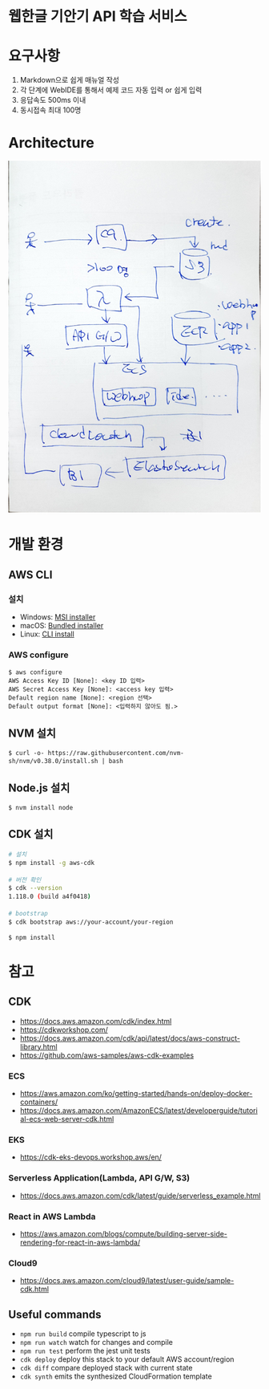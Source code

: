 # 웹한글 기안기 API 학습 서비스

# 요구사항
1. Markdown으로 쉽게 매뉴얼 작성
2. 각 단계에 WebIDE를 통해서 예제 코드 자동 입력 or 쉽게 입력
3. 응답속도 500ms 이내
4. 동시접속 최대 100명

# Architecture
![Web Hwp Tutor Architecture](doc/architecture.jpg)

# 개발 환경
## AWS CLI
### 설치
-   Windows:  [MSI installer](https://docs.aws.amazon.com/cli/latest/userguide/install-cliv2-windows.html)
-   macOS:  [Bundled installer](https://docs.aws.amazon.com/cli/latest/userguide/install-cliv2-mac.html)
-   Linux:  [CLI install](https://docs.aws.amazon.com/cli/latest/userguide/install-cliv2-linux.html)

### AWS configure

```
$ aws configure
AWS Access Key ID [None]: <key ID 입력>
AWS Secret Access Key [None]: <access key 입력>
Default region name [None]: <region 선택>
Default output format [None]: <입력하지 않아도 됨.>
```

## NVM 설치
```
$ curl -o- https://raw.githubusercontent.com/nvm-sh/nvm/v0.38.0/install.sh | bash
```
## Node.js 설치
```
$ nvm install node
```

## CDK 설치
```bash
# 설치
$ npm install -g aws-cdk

# 버전 확인
$ cdk --version
1.118.0 (build a4f0418)

# bootstrap
$ cdk bootstrap aws://your-account/your-region
```

```
$ npm install
```

# 참고
## CDK
* https://docs.aws.amazon.com/cdk/index.html
* https://cdkworkshop.com/
* https://docs.aws.amazon.com/cdk/api/latest/docs/aws-construct-library.html
* https://github.com/aws-samples/aws-cdk-examples

### ECS
* https://aws.amazon.com/ko/getting-started/hands-on/deploy-docker-containers/
* https://docs.aws.amazon.com/AmazonECS/latest/developerguide/tutorial-ecs-web-server-cdk.html

### EKS
* https://cdk-eks-devops.workshop.aws/en/

### Serverless Application(Lambda, API G/W, S3)
* https://docs.aws.amazon.com/cdk/latest/guide/serverless_example.html

### React in AWS Lambda
* https://aws.amazon.com/blogs/compute/building-server-side-rendering-for-react-in-aws-lambda/

### Cloud9
* https://docs.aws.amazon.com/cloud9/latest/user-guide/sample-cdk.html

## Useful commands

 * `npm run build`   compile typescript to js
 * `npm run watch`   watch for changes and compile
 * `npm run test`    perform the jest unit tests
 * `cdk deploy`      deploy this stack to your default AWS account/region
 * `cdk diff`        compare deployed stack with current state
 * `cdk synth`       emits the synthesized CloudFormation template

